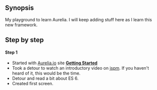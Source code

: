 ## Synopsis

My playground to learn Aurelia. I will keep adding stuff here as I learn this new framework.

## Step by step

#### Step 1

* Started with [Aurelia.io](http://aurelia.io) site **[Getting Started](http://aurelia.io/get-started.html)**
* Took a detour to watch an introductory video on [jspm](http://jspm.io/). If you haven't heard of it, this would be the time.
* Detour and read a bit about ES 6.
* Created first screen.
